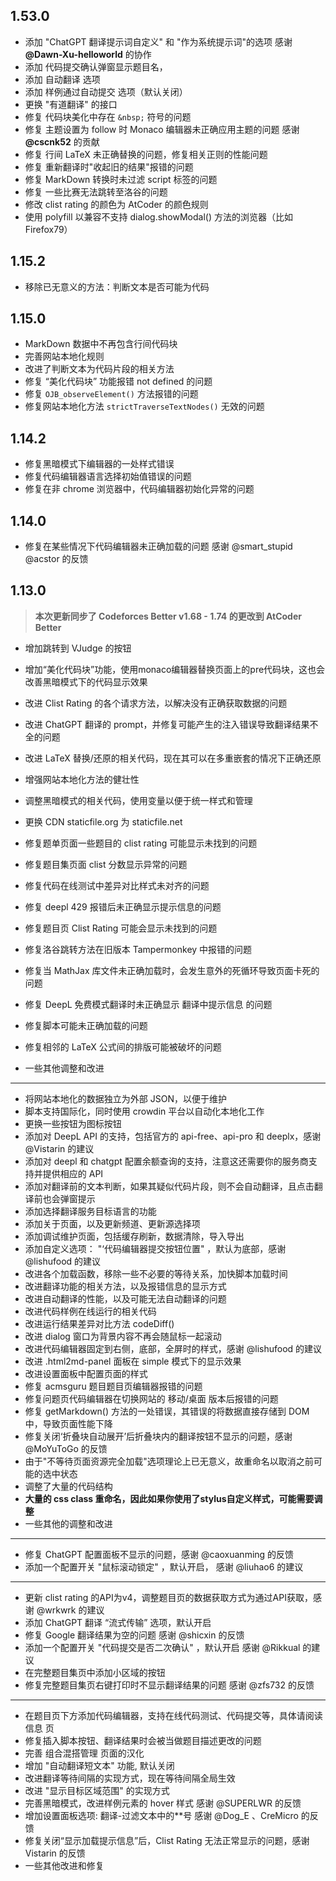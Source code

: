 ## 1.53.0

- 添加 "ChatGPT 翻译提示词自定义" 和 "作为系统提示词"的选项 感谢 **@Dawn-Xu-helloworld** 的协作
- 添加 代码提交确认弹窗显示题目名，
- 添加 自动翻译 选项
- 添加 样例通过自动提交 选项（默认关闭）
- 更换 "有道翻译" 的接口
- 修复 代码块美化中存在 `&nbsp;` 符号的问题
- 修复 主题设置为 follow 时 Monaco 编辑器未正确应用主题的问题 感谢 **@cscnk52** 的贡献
- 修复 行间 LaTeX 未正确替换的问题，修复相关正则的性能问题
- 修复 重新翻译时"收起旧的结果"报错的问题
- 修复  MarkDown 转换时未过滤 script 标签的问题
- 修复 一些比赛无法跳转至洛谷的问题
- 修改 clist rating 的颜色为 AtCoder 的颜色规则
- 使用 polyfill 以兼容不支持 dialog.showModal() 方法的浏览器（比如 Firefox79）

## 1.15.2

- 移除已无意义的方法：判断文本是否可能为代码

## 1.15.0

- MarkDown 数据中不再包含行间代码块
- 完善网站本地化规则
- 改进了判断文本为代码片段的相关方法
- 修复 “美化代码块” 功能报错 not defined 的问题
- 修复 `OJB_observeElement()` 方法报错的问题
- 修复网站本地化方法 `strictTraverseTextNodes()` 无效的问题

## 1.14.2

- 修复黑暗模式下编辑器的一处样式错误
- 修复代码编辑器语言选择初始值错误的问题
- 修复在非 chrome 浏览器中，代码编辑器初始化异常的问题

## 1.14.0

- 修复在某些情况下代码编辑器未正确加载的问题 感谢 @smart_stupid @acstor 的反馈

## 1.13.0

> **本次更新同步了 Codeforces Better v1.68 - 1.74 的更改到 AtCoder Better**

- 增加跳转到 VJudge 的按钮
- 增加“美化代码块”功能，使用monaco编辑器替换页面上的pre代码块，这也会改善黑暗模式下的代码显示效果
- 改进 Clist Rating 的各个请求方法，以解决没有正确获取数据的问题 
- 改进 ChatGPT 翻译的 prompt，并修复可能产生的注入错误导致翻译结果不全的问题
- 改进 LaTeX 替换/还原的相关代码，现在其可以在多重嵌套的情况下正确还原
- 增强网站本地化方法的健壮性
- 调整黑暗模式的相关代码，使用变量以便于统一样式和管理
- 更换 CDN staticfile.org 为 staticfile.net
- 修复题单页面一些题目的 clist rating 可能显示未找到的问题

- 修复题目集页面 clist 分数显示异常的问题
- 修复代码在线测试中差异对比样式未对齐的问题
- 修复 deepl 429 报错后未正确显示提示信息的问题
- 修复题目页 Clist Rating 可能会显示未找到的问题
- 修复洛谷跳转方法在旧版本 Tampermonkey 中报错的问题

- 修复当 MathJax 库文件未正确加载时，会发生意外的死循环导致页面卡死的问题
- 修复 DeepL 免费模式翻译时未正确显示 翻译中提示信息 的问题
- 修复脚本可能未正确加载的问题
- 修复相邻的 LaTeX 公式间的排版可能被破坏的问题

- 一些其他调整和改进

------

- 将网站本地化的数据独立为外部 JSON，以便于维护
- 脚本支持国际化，同时使用 crowdin 平台以自动化本地化工作
- 更换一些按钮为图标按钮
- 添加对 DeepL API 的支持，包括官方的 api-free、api-pro 和 deeplx，感谢 @Vistarin 的建议
- 添加对 deepl 和 chatgpt 配置余额查询的支持，注意这还需要你的服务商支持并提供相应的 API
- 添加对翻译前的文本判断，如果其疑似代码片段，则不会自动翻译，且点击翻译前也会弹窗提示
- 添加选择翻译服务目标语言的功能
- 添加关于页面，以及更新频道、更新源选择项
- 添加调试维护页面，包括缓存刷新，数据清除，导入导出
- 添加自定义选项： "‘代码编辑器提交按钮位置" ，默认为底部，感谢 @lishufood 的建议
- 改进各个加载函数，移除一些不必要的等待关系，加快脚本加载时间
- 改进翻译功能的相关方法，以及报错信息的显示方式
- 改进自动翻译的性能，以及可能无法自动翻译的问题
- 改进代码样例在线运行的相关代码
- 改进运行结果差异对比方法 codeDiff()
- 改进 dialog 窗口为背景内容不再会随鼠标一起滚动
- 改进代码编辑器固定到右侧，底部，全屏时的样式，感谢 @lishufood 的建议
- 改进 .html2md-panel 面板在 simple 模式下的显示效果
- 改进设置面板中配置页面的样式
- 修复 acmsguru 题目题目页编辑器报错的问题
- 修复问题页代码编辑器在切换网站的 移动/桌面 版本后报错的问题
- 修复 getMarkdown() 方法的一处错误，其错误的将数据直接存储到 DOM 中，导致页面性能下降
- 修复关闭‘折叠块自动展开’后折叠块内的翻译按钮不显示的问题，感谢 @MoYuToGo 的反馈
- 由于"不等待页面资源完全加载"选项理论上已无意义，故重命名以取消之前可能的选中状态
- 调整了大量的代码结构
- **大量的 css class 重命名，因此如果你使用了stylus自定义样式，可能需要调整**
- 一些其他的调整和改进

------

- 修复 ChatGPT 配置面板不显示的问题，感谢 @caoxuanming 的反馈
- 添加一个配置开关 "鼠标滚动锁定" ，默认开启， 感谢 @liuhao6 的建议

------

- 更新 clist rating 的API为v4，调整题目页的数据获取方式为通过API获取，感谢 @wrkwrk 的建议
- 添加 ChatGPT 翻译 “流式传输” 选项，默认开启
- 修复 Google 翻译结果为空的问题 感谢 @shicxin 的反馈
- 添加一个配置开关 "代码提交是否二次确认" ，默认开启 感谢 @Rikkual 的建议
- 在完整题目集页中添加小区域的按钮
- 修复完整题目集页右键打印时不显示翻译结果的问题 感谢 @zfs732 的反馈

------

- 在题目页下方添加代码编辑器，支持在线代码测试、代码提交等，具体请阅读 信息 页
- 修复插入脚本按钮、翻译结果时会被当做题目描述更改的问题
- 完善 组合混搭管理 页面的汉化
- 增加 "自动翻译短文本" 功能, 默认关闭
- 改进翻译等待间隔的实现方式，现在等待间隔全局生效
- 改进 "显示目标区域范围" 的实现方式
- 完善黑暗模式，改进样例元素的 hover 样式 感谢 @SUPERLWR 的反馈
- 增加设置面板选项: 翻译-过滤文本中的\*\*号 感谢 @Dog_E 、CreMicro 的反馈
- 修复关闭“显示加载提示信息”后，Clist Rating 无法正常显示的问题，感谢 Vistarin 的反馈
- 一些其他改进和修复